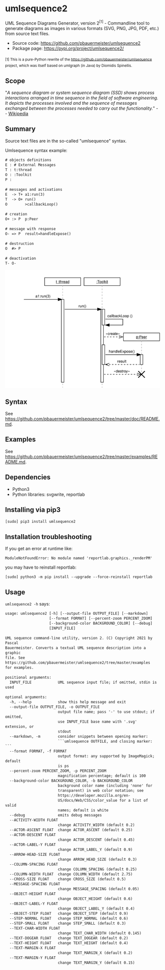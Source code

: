 umlsequence2
============

UML Sequence Diagrams Generator, version 2<sup>[1]</sup> -
Commandline tool to generate
diagrams as images in various formats (SVG, PNG, JPG, PDF, etc.) from
source text files.

- Source code: https://github.com/pbauermeister/umlsequence2
- Package page: https://pypi.org/project/umlsequence2/

<sub>[1] This is a pure-Python rewrite of the
https://github.com/pbauermeister/umlsequence project, which was itself
based on umlgraph (in Java) by Diomidis Spinellis.</sub>

## Scope

"*A sequence diagram or system sequence diagram (SSD) shows process interactions
arranged in time sequence in the field of software engineering. It depicts the
processes involved and the sequence of messages exchanged between the processes
needed to carry out the functionality.*"
-- [Wikipedia](https://en.wikipedia.org/wiki/Sequence_diagram)
## Summary

Source text files are in the so-called "umlsequence" syntax.

Umlsequence syntax example:

    # objects definitions
    E : # External Messages
    T : t:thread
    O : :Toolkit
    P :

    # messages and activations
    E  -> T+ a1:run(3)
    T  -> O+ run()
    O        >callbackLoop()

    # creation
    O+ :> P  p:Peer

    # message with response
    O- => P  result=handleExpose()

    # destruction
    O  #> P

    # deactivation
    T- O-

![example](https://raw.githubusercontent.com/pbauermeister/umlsequence2/master/examples/example-04.svg "Example")

Syntax
------

See https://github.com/pbauermeister/umlsequence2/tree/master/doc/README.md.

Examples
--------

See https://github.com/pbauermeister/umlsequence2/tree/master/examples/README.md.

Dependencies
------------

 * Python3
 * Python libraries: svgwrite, reportlab

Installing via pip3
-------------------

```
[sudo] pip3 install umlsequence2
```

## Installation troubleshooting

If you get an error at runtime like:
```
ModuleNotFoundError: No module named 'reportlab.graphics._renderPM'
```
you may have to reinstall reportlab:
```
[sudo] python3 -m pip install --upgrade --force-reinstall reportlab
```

Usage
-----

`umlsequence2 -h` says:

```
usage: umlsequence2 [-h] [--output-file OUTPUT_FILE] [--markdown]
                    [--format FORMAT] [--percent-zoom PERCENT_ZOOM]
                    [--background-color BACKGROUND_COLOR] [--debug]
                    [INPUT_FILE]

UML sequence command-line utility, version 2. (C) Copyright 2021 by Pascal
Bauermeister. Converts a textual UML sequence description into a graphic
file. See https://github.com/pbauermeister/umlsequence2/tree/master/examples
for examples.

positional arguments:
  INPUT_FILE            UML sequence input file; if omitted, stdin is used

optional arguments:
  -h, --help            show this help message and exit
  --output-file OUTPUT_FILE, -o OUTPUT_FILE
                        output file name; pass '-' to use stdout; if omitted,
                        use INPUT_FILE base name with '.svg' extension, or
                        stdout
  --markdown, -m        consider snippets between opening marker:
                        ```umlsequence OUTFILE, and closing marker: ```
  --format FORMAT, -f FORMAT
                        output format: any supported by ImageMagick; default
                        is ps
  --percent-zoom PERCENT_ZOOM, -p PERCENT_ZOOM
                        magnification percentage; default is 100
  --background-color BACKGROUND_COLOR, -b BACKGROUND_COLOR
                        background color name (including 'none' for
                        transparent) in web color notation; see
                        https://developer.mozilla.org/en-
                        US/docs/Web/CSS/color_value for a list of valid
                        names; default is white
  --debug               emits debug messages
  --ACTIVITY-WIDTH FLOAT
                        change ACTIVITY_WIDTH (default 0.2)
  --ACTOR-ASCENT FLOAT  change ACTOR_ASCENT (default 0.25)
  --ACTOR-DESCENT FLOAT
                        change ACTOR_DESCENT (default 0.45)
  --ACTOR-LABEL-Y FLOAT
                        change ACTOR_LABEL_Y (default 0.9)
  --ARROW-HEAD-SIZE FLOAT
                        change ARROW_HEAD_SIZE (default 0.3)
  --COLUMN-SPACING FLOAT
                        change COLUMN_SPACING (default 0.25)
  --COLUMN-WIDTH FLOAT  change COLUMN_WIDTH (default 2.75)
  --CROSS-SIZE FLOAT    change CROSS_SIZE (default 0.5)
  --MESSAGE-SPACING FLOAT
                        change MESSAGE_SPACING (default 0.05)
  --OBJECT-HEIGHT FLOAT
                        change OBJECT_HEIGHT (default 0.6)
  --OBJECT-LABEL-Y FLOAT
                        change OBJECT_LABEL_Y (default 0.4)
  --OBJECT-STEP FLOAT   change OBJECT_STEP (default 0.9)
  --STEP-NORMAL FLOAT   change STEP_NORMAL (default 0.6)
  --STEP-SMALL FLOAT    change STEP_SMALL (default 0.3)
  --TEXT-CHAR-WIDTH FLOAT
                        change TEXT_CHAR_WIDTH (default 0.145)
  --TEXT-DOGEAR FLOAT   change TEXT_DOGEAR (default 0.2)
  --TEXT-HEIGHT FLOAT   change TEXT_HEIGHT (default 0.4)
  --TEXT-MARGIN-X FLOAT
                        change TEXT_MARGIN_X (default 0.2)
  --TEXT-MARGIN-Y FLOAT
                        change TEXT_MARGIN_Y (default 0.15)

```

